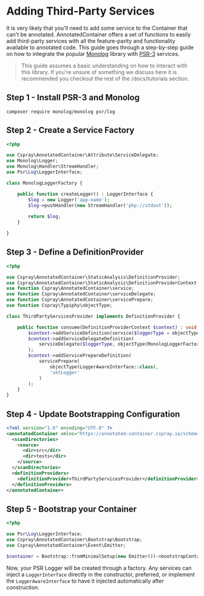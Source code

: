 # Adding Third-Party Services

It is very likely that you'll need to add some service to the Container that can't be annotated. AnnotatedContainer offers a set of functions to easily add third-party services with all the feature-parity and functionality available to annotated code. This guide goes through a step-by-step guide on how to integrate the popular [Monolog](https://github.com/Seldaek/monolog) library with [PSR-3](https://www.php-fig.org/psr/psr-3/) services. 

> This guide assumes a basic understanding on how to interact with this library. If you're unsure of something we discuss here it is recommended you checkout the rest of the /docs/tutorials section.

## Step 1 - Install PSR-3 and Monolog

```shell
composer require monolog/monolog psr/log
```

## Step 2 - Create a Service Factory

```php
<?php

use Cspray\AnnotatedContainer\Attribute\ServiceDelegate;
use Monolog\Logger;
use Monolog\Handler\StreamHandler;
use Psr\Log\LoggerInterface;

class MonologLoggerFactory {

    public function createLogger() : LoggerInterface {
        $log = new Logger('app-name');
        $log->pushHandler(new StreamHandler('php://stdout'));
        
        return $log;
    }

}
```

## Step 3 - Define a DefinitionProvider

```php
<?php

use Cspray\AnnotatedContainer\StaticAnalysis\DefinitionProvider;
use Cspray\AnnotatedContainer\StaticAnalysis\DefinitionProviderContext;
use function Cspray\AnnotatedContainer\service;
use function Cspray\AnnotatedContainer\serviceDelegate;
use function Cspray\AnnotatedContainer\servicePrepare;
use function Cspray\Typiphy\objectType;

class ThirdPartyServicesProvider implements DefinitionProvider {

    public function consume(DefinitionProviderContext $context) : void {
        $context->addServiceDefinition(service($loggerType = objectType(LoggerInterface::class)));
        $context->addServiceDelegateDefinition(
            serviceDelegate($loggerType, objectType(MonologLoggerFactory::class), 'createLogger')
        );
        $context->addServicePrepareDefinition(
            servicePrepare(
                objectType(LoggerAwareInterface::class),
                'setLogger'
            )
        );
    }
}

```

## Step 4 - Update Bootstrapping Configuration

```xml
<?xml version="1.0" encoding="UTF-8" ?>
<annotatedContainer xmlns="https://annotated-container.cspray.io/schema/annotated-container.xsd">
  <scanDirectories>
    <source>
      <dir>src</dir>
      <dir>tests</dir>
    </source>
  </scanDirectories>
  <definitionProviders>
    <definitionProvider>ThirdPartyServicesProvider</definitionProvider>
  </definitionProviders>
</annotatedContainer>
```

## Step 5 - Bootstrap your Container

```php
<?php

use Psr\Log\LoggerInterface;
use Cspray\AnnotatedContainer\Bootstrap\Bootstrap;
use Cspray\AnnotatedContainer\Event\Emitter;

$container = Bootstrap::fromMinimalSetup(new Emitter())->bootstrapContainer();
```

Now, your PSR Logger will be created through a factory. Any services can inject a `LoggerInterface` directly in the constructor, preferred, or implement the `LoggerAwareInterface` to have it injected automatically after construction.